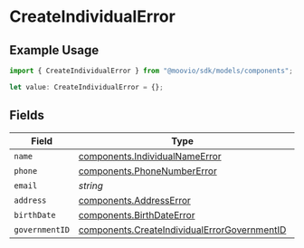 # CreateIndividualError

## Example Usage

```typescript
import { CreateIndividualError } from "@moovio/sdk/models/components";

let value: CreateIndividualError = {};
```

## Fields

| Field                                                                                                        | Type                                                                                                         | Required                                                                                                     | Description                                                                                                  |
| ------------------------------------------------------------------------------------------------------------ | ------------------------------------------------------------------------------------------------------------ | ------------------------------------------------------------------------------------------------------------ | ------------------------------------------------------------------------------------------------------------ |
| `name`                                                                                                       | [components.IndividualNameError](../../models/components/individualnameerror.md)                             | :heavy_minus_sign:                                                                                           | N/A                                                                                                          |
| `phone`                                                                                                      | [components.PhoneNumberError](../../models/components/phonenumbererror.md)                                   | :heavy_minus_sign:                                                                                           | N/A                                                                                                          |
| `email`                                                                                                      | *string*                                                                                                     | :heavy_minus_sign:                                                                                           | N/A                                                                                                          |
| `address`                                                                                                    | [components.AddressError](../../models/components/addresserror.md)                                           | :heavy_minus_sign:                                                                                           | N/A                                                                                                          |
| `birthDate`                                                                                                  | [components.BirthDateError](../../models/components/birthdateerror.md)                                       | :heavy_minus_sign:                                                                                           | N/A                                                                                                          |
| `governmentID`                                                                                               | [components.CreateIndividualErrorGovernmentID](../../models/components/createindividualerrorgovernmentid.md) | :heavy_minus_sign:                                                                                           | N/A                                                                                                          |